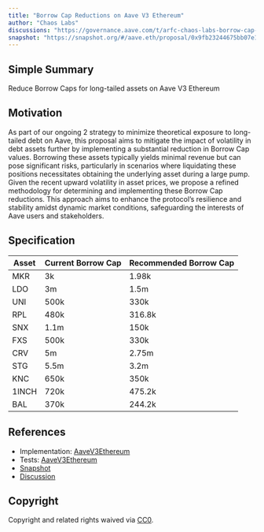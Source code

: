 ```yaml
---
title: "Borrow Cap Reductions on Aave V3 Ethereum"
author: "Chaos Labs"
discussions: "https://governance.aave.com/t/arfc-chaos-labs-borrow-cap-reductions-on-aave-ethereum-03-11-24/16918"
snapshot: "https://snapshot.org/#/aave.eth/proposal/0x9fb23244675bb07e1b5406fa4276aeeb712a80026721e2321ce41bd0e612de73"
---
```


## Simple Summary

Reduce Borrow Caps for long-tailed assets on Aave V3 Ethereum

## Motivation

As part of our ongoing 2 strategy to minimize theoretical exposure to long-tailed debt on Aave, this proposal aims to mitigate the impact of volatility in debt assets further by implementing a substantial reduction in Borrow Cap values. Borrowing these assets typically yields minimal revenue but can pose significant risks, particularly in scenarios where liquidating these positions necessitates obtaining the underlying asset during a large pump. Given the recent upward volatility in asset prices, we propose a refined methodology for determining and implementing these Borrow Cap reductions. This approach aims to enhance the protocol’s resilience and stability amidst dynamic market conditions, safeguarding the interests of Aave users and stakeholders.

## Specification

| Asset | Current Borrow Cap | Recommended Borrow Cap |
| ----- | ------------------ | ---------------------- |
| MKR   | 3k                 | 1.98k                  |
| LDO   | 3m                 | 1.5m                   |
| UNI   | 500k               | 330k                   |
| RPL   | 480k               | 316.8k                 |
| SNX   | 1.1m               | 150k                   |
| FXS   | 500k               | 330k                   |
| CRV   | 5m                 | 2.75m                  |
| STG   | 5.5m               | 3.2m                   |
| KNC   | 650k               | 350k                   |
| 1INCH | 720k               | 475.2k                 |
| BAL   | 370k               | 244.2k                 |

## References

- Implementation: [AaveV3Ethereum](https://github.com/bgd-labs/aave-proposals-v3/blob/97030c4c8003fdb898abe9ab1e8b5a99882692c4/src/20240311_AaveV3Ethereum_BorrowCapReductionsOnAaveV3Ethereum/AaveV3Ethereum_BorrowCapReductionsOnAaveV3Ethereum_20240311.sol)
- Tests: [AaveV3Ethereum](https://github.com/bgd-labs/aave-proposals-v3/blob/97030c4c8003fdb898abe9ab1e8b5a99882692c4/src/20240311_AaveV3Ethereum_BorrowCapReductionsOnAaveV3Ethereum/AaveV3Ethereum_BorrowCapReductionsOnAaveV3Ethereum_20240311.t.sol)
- [Snapshot](https://snapshot.org/#/aave.eth/proposal/0x9fb23244675bb07e1b5406fa4276aeeb712a80026721e2321ce41bd0e612de73)
- [Discussion](https://governance.aave.com/t/arfc-chaos-labs-borrow-cap-reductions-on-aave-ethereum-03-11-24/16918)

## Copyright

Copyright and related rights waived via [CC0](https://creativecommons.org/publicdomain/zero/1.0/).
